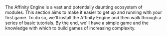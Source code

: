 The Affinity Engine is a vast and potentially daunting ecosystem of modules. This section aims to make it easier to get up and running with your first game. To do so, we'll install the Affinity Engine and then walk through a series of basic tutorials. By the end, we'll have a simple game and the knowledge with which to build games of increasing complexity.
